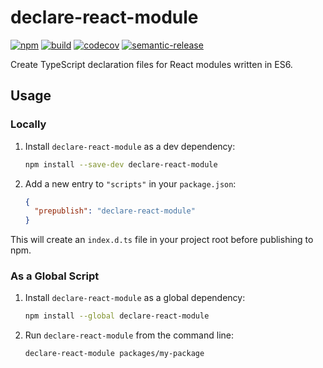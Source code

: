 # declare-react-module

[![npm][npm-badge]][npm]
[![build][travis-ci-badge]][travis-ci]
[![codecov](https://codecov.io/gh/KingHenne/declare-react-module/branch/master/graph/badge.svg)](https://codecov.io/gh/KingHenne/declare-react-module)
[![semantic-release][semantic-release-badge]][semantic-release]

Create TypeScript declaration files for React modules written in ES6.

## Usage

### Locally

1. Install `declare-react-module` as a dev dependency:

    ```sh
    npm install --save-dev declare-react-module
    ```

2. Add a new entry to `"scripts"` in your `package.json`:

    ```json
    {
      "prepublish": "declare-react-module"
    }
    ```

This will create an `index.d.ts` file in your project root before publishing to npm.

### As a Global Script

1. Install `declare-react-module` as a global dependency:

    ```sh
    npm install --global declare-react-module
    ```

2. Run `declare-react-module` from the command line:

    ```sh
    declare-react-module packages/my-package
    ```

[npm]: https://www.npmjs.com/package/declare-react-module
[npm-badge]: https://img.shields.io/npm/v/declare-react-module.svg?maxAge=3600
[semantic-release]: https://github.com/semantic-release/semantic-release
[semantic-release-badge]: https://img.shields.io/badge/%20%20%F0%9F%93%A6%F0%9F%9A%80-semantic--release-e10079.svg
[travis-ci]: https://travis-ci.org/KingHenne/declare-react-module
[travis-ci-badge]: https://travis-ci.org/KingHenne/declare-react-module.svg?branch=master
